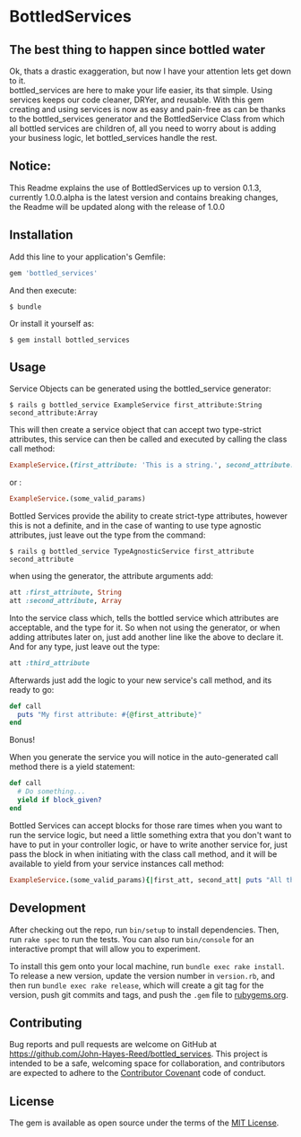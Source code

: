 # BottledServices

## The best thing to happen since bottled water

Ok, thats a drastic exaggeration, but now I have your attention lets get down to it.  
bottled_services are here to make your life easier, its that simple. Using services keeps our code cleaner, DRYer, and reusable. With this gem creating and using services is now as easy and pain-free as can be thanks to the bottled_services generator and the BottledService Class from which all bottled services are children of, all you need to worry about is adding your business logic, let bottled_services handle the rest.

## Notice:
This Readme explains the use of BottledServices up to version 0.1.3, currently 1.0.0.alpha is the latest version and contains breaking changes, the Readme will be updated along with the release of 1.0.0 

## Installation

Add this line to your application's Gemfile:

```ruby
gem 'bottled_services'
```

And then execute:

    $ bundle

Or install it yourself as:

    $ gem install bottled_services

## Usage

Service Objects can be generated using the bottled_service generator:

    $ rails g bottled_service ExampleService first_attribute:String second_attribute:Array

This will then create a service object that can accept two type-strict attributes, this service can then be called and executed by calling the class call method:

```ruby
ExampleService.(first_attribute: 'This is a string.', second_attribute: ['This', 'is', 'an', 'Array'])
```
or :
```ruby
ExampleService.(some_valid_params)
```

Bottled Services provide the ability to create strict-type attributes, however this is not a definite, and in the case of wanting to use type agnostic attributes, just leave out the type from the command:

    $ rails g bottled_service TypeAgnosticService first_attribute second_attribute

when using the generator, the attribute arguments add:
```ruby
att :first_attribute, String
att :second_attribute, Array
```

Into the service class which, tells the bottled service which attributes are acceptable, and the type for it. So when not using the generator, or when adding attributes later on, just add another line like the above to declare it.
And for any type, just leave out the type:

```ruby
att :third_attribute
```

Afterwards just add the logic to your new service's call method, and its ready to go:

```ruby
def call
  puts "My first attribute: #{@first_attribute}"
end
```

Bonus!

When you generate the service you will notice in the auto-generated call method there is a yield statement:

```ruby
def call
  # Do something...
  yield if block_given?
end
```

Bottled Services can accept blocks for those rare times when you want to run the service logic, but need a little something extra that you don't want to have to put in your controller logic, or have to write another service for, just pass the block in when initiating with the class call method, and it will be available to yield from your service instances call method:

```ruby
ExampleService.(some_valid_params){|first_att, second_att| puts "All the atts! #{first_att}, #{second_att}" }
```

## Development

After checking out the repo, run `bin/setup` to install dependencies. Then, run `rake spec` to run the tests. You can also run `bin/console` for an interactive prompt that will allow you to experiment.

To install this gem onto your local machine, run `bundle exec rake install`. To release a new version, update the version number in `version.rb`, and then run `bundle exec rake release`, which will create a git tag for the version, push git commits and tags, and push the `.gem` file to [rubygems.org](https://rubygems.org).

## Contributing

Bug reports and pull requests are welcome on GitHub at https://github.com/John-Hayes-Reed/bottled_services. This project is intended to be a safe, welcoming space for collaboration, and contributors are expected to adhere to the [Contributor Covenant](http://contributor-covenant.org) code of conduct.


## License

The gem is available as open source under the terms of the [MIT License](http://opensource.org/licenses/MIT).
